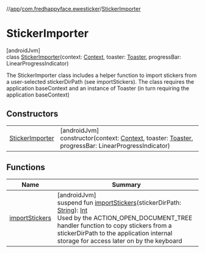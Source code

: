 //[app](../../../index.md)/[com.fredhappyface.ewesticker](../index.md)/[StickerImporter](index.md)

# StickerImporter

[androidJvm]\
class [StickerImporter](index.md)(context: [Context](https://developer.android.com/reference/kotlin/android/content/Context.html), toaster: [Toaster](../../com.fredhappyface.ewesticker.utilities/-toaster/index.md), progressBar: LinearProgressIndicator)

The StickerImporter class includes a helper function to import stickers from a user-selected stickerDirPath (see importStickers). The class requires the application baseContext and an instance of Toaster (in turn requiring the application baseContext)

## Constructors

| | |
|---|---|
| [StickerImporter](-sticker-importer.md) | [androidJvm]<br>constructor(context: [Context](https://developer.android.com/reference/kotlin/android/content/Context.html), toaster: [Toaster](../../com.fredhappyface.ewesticker.utilities/-toaster/index.md), progressBar: LinearProgressIndicator) |

## Functions

| Name | Summary |
|---|---|
| [importStickers](import-stickers.md) | [androidJvm]<br>suspend fun [importStickers](import-stickers.md)(stickerDirPath: [String](https://kotlinlang.org/api/latest/jvm/stdlib/kotlin/-string/index.html)): [Int](https://kotlinlang.org/api/latest/jvm/stdlib/kotlin/-int/index.html)<br>Used by the ACTION_OPEN_DOCUMENT_TREE handler function to copy stickers from a stickerDirPath to the application internal storage for access later on by the keyboard |
